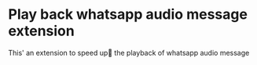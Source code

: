 # Play back whatsapp audio message extension

This' an extension to speed up🚀 the playback of whatsapp audio message
